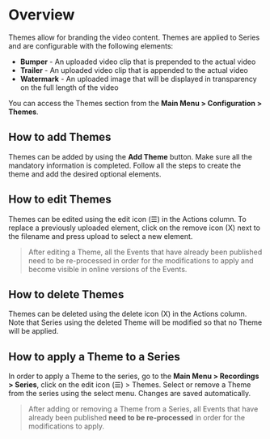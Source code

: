 # Overview

Themes allow for branding the video content.  Themes are applied to Series and are configurable with the following elements:

* **Bumper** - An uploaded video clip that is prepended to the actual video
* **Trailer** - An uploaded video clip that is appended to the actual video
* **Watermark** - An uploaded image that will be displayed in transparency on the full length of the video

You can access the Themes section from the **Main Menu > Configuration > Themes**.


## How to add Themes
Themes can be added by using the **Add Theme** button. Make sure all the mandatory information is completed. Follow all the steps to create the theme and add the desired optional elements.


## How to edit Themes
Themes can be edited using the edit icon (☰) in the Actions column.
To replace a previously uploaded element, click on the remove icon (X) next to the filename and press upload to select a new element.

>After editing a Theme, all the Events that have already been published need to be re-processed in order for the modifications to apply and become visible in online versions of the Events.


## How to delete Themes
Themes can be deleted using the delete icon (X) in the Actions column.
Note that Series using the deleted Theme will be modified so that no Theme will be applied.

## How to apply a Theme to a Series
In order to apply a Theme to the series, go to the **Main Menu > Recordings > Series**, click on the edit icon (☰) > Themes. Select or remove a Theme from the series using the select menu. Changes are saved automatically.

>After adding or removing a Theme from a Series, all Events that have already been published **need to be re-processed** in order for the modifications to apply.
